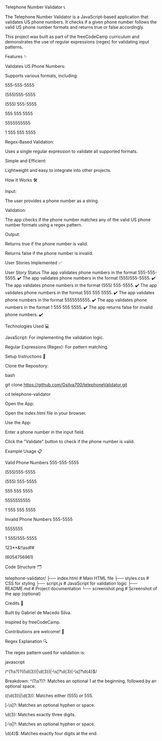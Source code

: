 Telephone Number Validator 📞


The Telephone Number Validator is a JavaScript-based application that validates US phone numbers. It checks if a given phone number follows the valid US phone number formats and returns true or false accordingly.

This project was built as part of the freeCodeCamp curriculum and demonstrates the use of regular expressions (regex) for validating input patterns.

Features ✨


Validates US Phone Numbers:

Supports various formats, including:

555-555-5555

(555)555-5555

(555) 555-5555

555 555 5555

5555555555

1 555 555 5555

Regex-Based Validation:

Uses a single regular expression to validate all supported formats.

Simple and Efficient:

Lightweight and easy to integrate into other projects.

How It Works 🛠️


Input:

The user provides a phone number as a string.

Validation:

The app checks if the phone number matches any of the valid US phone number formats using a regex pattern.

Output:

Returns true if the phone number is valid.

Returns false if the phone number is invalid.

User Stories Implemented ✅


User Story	Status
The app validates phone numbers in the format 555-555-5555.	✔️
The app validates phone numbers in the format (555)555-5555.	✔️
The app validates phone numbers in the format (555) 555-5555.	✔️
The app validates phone numbers in the format 555 555 5555.	✔️
The app validates phone numbers in the format 5555555555.	✔️
The app validates phone numbers in the format 1 555 555 5555.	✔️
The app returns false for invalid phone numbers.	✔️


Technologies Used 💻


JavaScript: For implementing the validation logic.

Regular Expressions (Regex): For pattern matching.


Setup Instructions 🚀


Clone the Repository:

bash

git clone https://github.com/Gsilva700/telephoneValidator.git

cd telephone-validator

Open the App:

Open the index.html file in your browser.

Use the App:

Enter a phone number in the input field.

Click the "Validate" button to check if the phone number is valid.

Example Usage 📋


Valid Phone Numbers
555-555-5555

(555)555-5555

(555) 555-5555

555 555 5555

5555555555

1 555 555 5555

Invalid Phone Numbers
555-5555

5555555

1 555)555-5555

123**&!!asdf#

(6054756961)

Code Structure 🗂️



telephone-validator/
├── index.html          # Main HTML file
├── styles.css          # CSS for styling
├── script.js           # JavaScript for validation logic
├── README.md           # Project documentation
└── screenshot.png      # Screenshot of the app (optional)



Credits 🙌


Built by Gabriel de Macedo Silva.

Inspired by freeCodeCamp.


Contributions are welcome! 🤝



Regex Explanation 🔍

The regex pattern used for validation is:

javascript

/^(1\s?)?(\(\d{3}\)|\d{3})[-\s]?\d{3}[-\s]?\d{4}$/


Breakdown:
^(1\s?)?: Matches an optional 1 at the beginning, followed by an optional space.

(\(\d{3}\)|\d{3}): Matches either (555) or 555.

[-\s]?: Matches an optional hyphen or space.

\d{3}: Matches exactly three digits.

[-\s]?: Matches an optional hyphen or space.

\d{4}$: Matches exactly four digits at the end.
